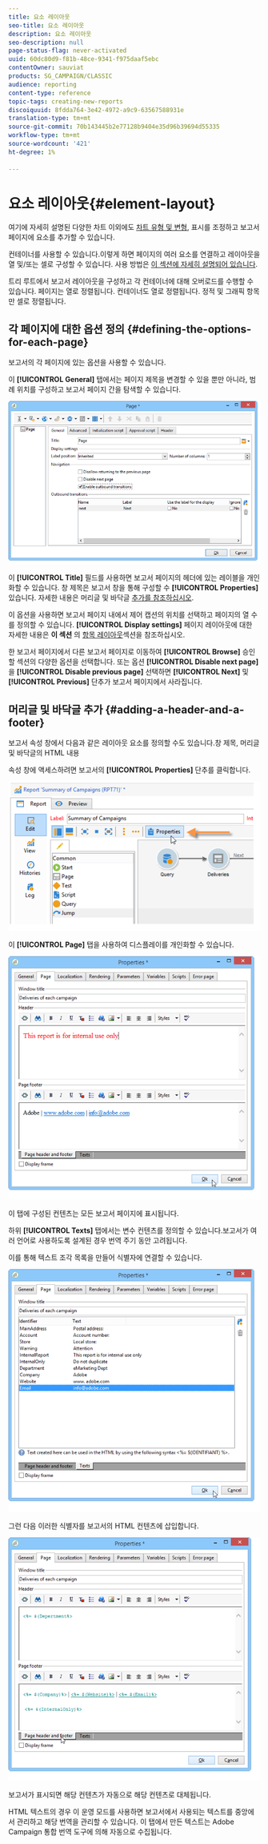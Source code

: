 ```yaml
---
title: 요소 레이아웃
seo-title: 요소 레이아웃
description: 요소 레이아웃
seo-description: null
page-status-flag: never-activated
uuid: 60dc80d9-f81b-48ce-9341-f975daaf5ebc
contentOwner: sauviat
products: SG_CAMPAIGN/CLASSIC
audience: reporting
content-type: reference
topic-tags: creating-new-reports
discoiquuid: 8fdda764-3e42-4972-a9c9-63567588931e
translation-type: tm+mt
source-git-commit: 70b143445b2e77128b9404e35d96b39694d55335
workflow-type: tm+mt
source-wordcount: '421'
ht-degree: 1%

---
```



# 요소 레이아웃{#element-layout}

여기에 자세히 설명된 다양한 차트 이외에도 [차트 유형 및 변형](../../reporting/using/creating-a-chart.md#chart-types-and-variants), 표시를 조정하고 보고서 페이지에 요소를 추가할 수 있습니다.

컨테이너를 사용할 수 있습니다.이렇게 하면 페이지의 여러 요소를 연결하고 레이아웃을 열 및/또는 셀로 구성할 수 있습니다. 사용 방법은 [이 섹션에 자세히 설명되어 있습니다](../../web/using/defining-web-forms-layout.md#creating-containers).

트리 루트에서 보고서 레이아웃을 구성하고 각 컨테이너에 대해 오버로드를 수행할 수 있습니다. 페이지는 열로 정렬됩니다. 컨테이너도 열로 정렬됩니다. 정적 및 그래픽 항목만 셀로 정렬됩니다.

## 각 페이지에 대한 옵션 정의 {#defining-the-options-for-each-page}

보고서의 각 페이지에 있는 옵션을 사용할 수 있습니다.

이 **[!UICONTROL General]** 탭에서는 페이지 제목을 변경할 수 있을 뿐만 아니라, 범례 위치를 구성하고 보고서 페이지 간을 탐색할 수 있습니다.

![](assets/s_ncs_advuser_report_wizard_022.png)

이 **[!UICONTROL Title]** 필드를 사용하면 보고서 페이지의 헤더에 있는 레이블을 개인화할 수 있습니다. 창 제목은 보고서 창을 통해 구성할 수 **[!UICONTROL Properties]** 있습니다. 자세한 내용은 머리글 및 바닥글 [추가를 참조하십시오](#adding-a-header-and-a-footer).

이 옵션을 사용하면 보고서 페이지 내에서 제어 캡션의 위치를 선택하고 페이지의 열 수를 정의할 수 있습니다. **[!UICONTROL Display settings]** 페이지 레이아웃에 대한 자세한 내용은 **이 섹션** 의 [항목 레이아웃](../../web/using/defining-web-forms-layout.md#positioning-the-fields-on-the-page)섹션을 참조하십시오.

한 보고서 페이지에서 다른 보고서 페이지로 이동하여 **[!UICONTROL Browse]** 승인할 섹션의 다양한 옵션을 선택합니다. 또는 옵션 **[!UICONTROL Disable next page]** 을 **[!UICONTROL Disable previous page]** 선택하면 **[!UICONTROL Next]** 및 **[!UICONTROL Previous]** 단추가 보고서 페이지에서 사라집니다.

## 머리글 및 바닥글 추가 {#adding-a-header-and-a-footer}

보고서 속성 창에서 다음과 같은 레이아웃 요소를 정의할 수도 있습니다.창 제목, 머리글 및 바닥글의 HTML 내용

속성 창에 액세스하려면 보고서의 **[!UICONTROL Properties]** 단추를 클릭합니다.

![](assets/reporting_properties.png)

이 **[!UICONTROL Page]** 탭을 사용하여 디스플레이를 개인화할 수 있습니다.

![](assets/s_ncs_advuser_report_properties_04.png)

이 탭에 구성된 컨텐츠는 모든 보고서 페이지에 표시됩니다.

하위 **[!UICONTROL Texts]** 탭에서는 변수 컨텐츠를 정의할 수 있습니다.보고서가 여러 언어로 사용하도록 설계된 경우 번역 주기 동안 고려됩니다.

이를 통해 텍스트 조각 목록을 만들어 식별자에 연결할 수 있습니다.

![](assets/s_ncs_advuser_report_properties_04a.png)

그런 다음 이러한 식별자를 보고서의 HTML 컨텐츠에 삽입합니다.

![](assets/s_ncs_advuser_report_properties_04b.png)

보고서가 표시되면 해당 컨텐츠가 자동으로 해당 컨텐츠로 대체됩니다.

HTML 텍스트의 경우 이 운영 모드를 사용하면 보고서에서 사용되는 텍스트를 중앙에서 관리하고 해당 번역을 관리할 수 있습니다. 이 탭에서 만든 텍스트는 Adobe Campaign 통합 번역 도구에 의해 자동으로 수집됩니다.
